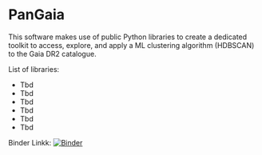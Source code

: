 # PanGaia
This software makes use of public Python libraries to create a dedicated toolkit to access, explore, and apply a ML clustering 
algorithm (HDBSCAN) to the Gaia DR2 catalogue.

List of libraries:
* Tbd
* Tbd
* Tbd
* Tbd
* Tbd
* Tbd

Binder Linkk:
[![Binder](https://mybinder.org/badge_logo.svg)](https://mybinder.org/v2/gh/hectorcanovas/PanGaia/master)
